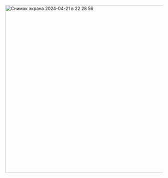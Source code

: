 <img width="535" alt="Снимок экрана 2024-04-21 в 22 28 56" src="https://github.com/srapchegs/rtippo/assets/160636893/45ff17ac-818e-4bf3-809d-c9a0aa760629">
